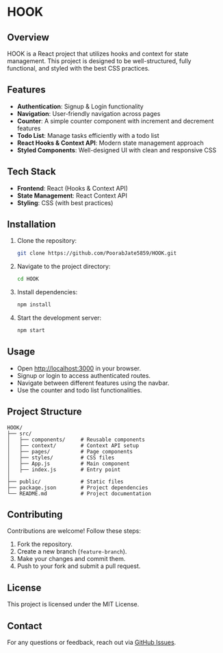 # HOOK

## Overview
HOOK is a React project that utilizes hooks and context for state management. This project is designed to be well-structured, fully functional, and styled with the best CSS practices.

## Features
- **Authentication**: Signup & Login functionality
- **Navigation**: User-friendly navigation across pages
- **Counter**: A simple counter component with increment and decrement features
- **Todo List**: Manage tasks efficiently with a todo list
- **React Hooks & Context API**: Modern state management approach
- **Styled Components**: Well-designed UI with clean and responsive CSS

## Tech Stack
- **Frontend**: React (Hooks & Context API)
- **State Management**: React Context API
- **Styling**: CSS (with best practices)

## Installation

1. Clone the repository:
   ```sh
   git clone https://github.com/PoorabJate5859/HOOK.git
   ```
2. Navigate to the project directory:
   ```sh
   cd HOOK
   ```
3. Install dependencies:
   ```sh
   npm install
   ```
4. Start the development server:
   ```sh
   npm start
   ```

## Usage
- Open [http://localhost:3000](http://localhost:3000) in your browser.
- Signup or login to access authenticated routes.
- Navigate between different features using the navbar.
- Use the counter and todo list functionalities.

## Project Structure
```
HOOK/
├── src/
│   ├── components/     # Reusable components
│   ├── context/        # Context API setup
│   ├── pages/          # Page components
│   ├── styles/         # CSS files
│   ├── App.js          # Main component
│   ├── index.js        # Entry point
│
├── public/             # Static files
├── package.json        # Project dependencies
└── README.md           # Project documentation
```

## Contributing
Contributions are welcome! Follow these steps:
1. Fork the repository.
2. Create a new branch (`feature-branch`).
3. Make your changes and commit them.
4. Push to your fork and submit a pull request.

## License
This project is licensed under the MIT License.

## Contact
For any questions or feedback, reach out via [GitHub Issues](https://github.com/PoorabJate5859/HOOK/issues).

